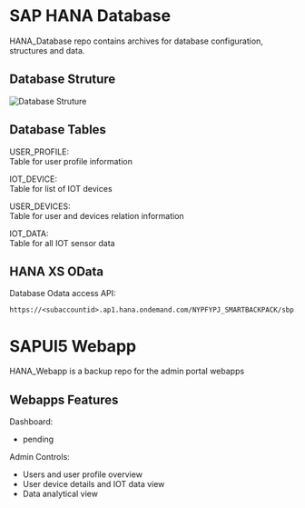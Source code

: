 # SAP HANA Database 
HANA_Database repo contains archives for database configuration, structures and data.

## Database Struture 
![Database Struture ](https://github.com/c0j0s/SmartBackpack/blob/master/Documentations/0_hana_database_structure.jpeg)

## Database Tables
USER_PROFILE:  
Table for user profile information

IOT_DEVICE:  
Table for list of IOT devices

USER_DEVICES:  
Table for user and devices relation information

IOT_DATA:  
Table for all IOT sensor data

## HANA XS OData
Database Odata access API:  
```
https://<subaccountid>.ap1.hana.ondemand.com/NYPFYPJ_SMARTBACKPACK/sbp.xsodata/<TableName>
```

# SAPUI5 Webapp 
HANA_Webapp is a backup repo for the admin portal webapps  

## Webapps Features
Dashboard:
- pending

Admin Controls:  
- Users and user profile overview  
- User device details and IOT data view
- Data analytical view 
